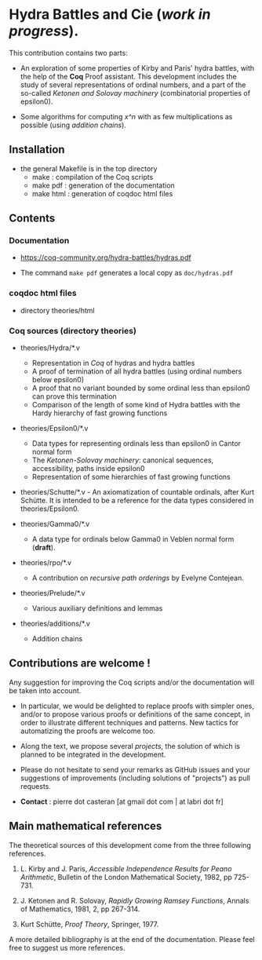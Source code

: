 #  Hydra Battles and Cie (_work in progress_).

This contribution contains two parts:

- An exploration of some properties of Kirby and Paris' hydra battles, with the help of the **Coq** Proof assistant. This development includes the study of several representations of ordinal numbers, and a part of the so-called _Ketonen and Solovay machinery_ (combinatorial properties of epsilon0).

- Some algorithms for computing _x^n_ with as few multiplications as possible (using _addition chains_).


##  Installation
-  the general Makefile is in the top directory 
     - make : compilation of the Coq scripts
     - make pdf : generation of the documentation
     - make html : generation of coqdoc html files 

##   Contents

### Documentation
- https://coq-community.org/hydra-battles/hydras.pdf
     
- The command `make pdf` generates a local copy as `doc/hydras.pdf`

###  coqdoc html files
 - directory theories/html


### Coq sources (directory theories)

- theories/Hydra/*.v
   - Representation in _Coq_ of hydras and hydra 
   battles
   - A proof of termination of all hydra battles (using ordinal numbers below epsilon0)
   - A proof that no variant bounded by some ordinal less than epsilon0 can prove this termination
   - Comparison of the length of some kind of Hydra battles with the Hardy hierarchy of fast growing functions
    
-  theories/Epsilon0/*.v
	- Data types for representing ordinals less than epsilon0 in Cantor normal form
	- The _Ketonen-Solovay machinery_: canonical sequences, accessibility, paths inside epsilon0
	- Representation of some hierarchies of fast growing functions
   
- theories/Schutte/*.v
       - An axiomatization of countable ordinals, after Kurt Schütte. It is intended to be a reference for the data types considered in theories/Epsilon0.

- theories/Gamma0/*.v
    - A data type for ordinals below Gamma0 in Veblen normal form (**draft**).
  
- theories/rpo/*.v
    - A contribution on _recursive path orderings_ by Evelyne Contejean.
  
- theories/Prelude/*.v
  - Various auxiliary definitions and lemmas

- theories/additions/*.v 
  
  - Addition chains

 
## Contributions are welcome ! 
  Any suggestion for improving the Coq scripts and/or the documentation will be taken into account.
  
  - In particular, we would be delighted to replace proofs with simpler ones, and/or to propose various proofs or definitions of the same concept, in order to illustrate different techniques and patterns. New tactics for automatizing the proofs are welcome too.

  - Along the text, we propose several _projects_, the solution of which is planned to be integrated in the development. 
  
 - Please do not hesitate to send your remarks as GitHub  issues and your suggestions of improvements (including solutions of "projects") as pull requests. 
  
  - __Contact__ : pierre dot casteran [at gmail dot com | at labri dot fr]
  
## Main mathematical references

The theoretical sources of this development come from the three following references.

1.  L. Kirby and J. Paris, _Accessible Independence Results for Peano Arithmetic_,
	Bulletin of the London Mathematical Society,  1982, pp 725-731.
	
	
2. J. Ketonen and R. Solovay, _Rapidly Growing Ramsey Functions_, Annals of Mathematics, 1981, 2, pp 267-314.
 
 
3. Kurt Schütte, _Proof Theory_, Springer, 1977.


A more detailed bibliography is at the end of the documentation. Please feel free to suggest us more references. 

